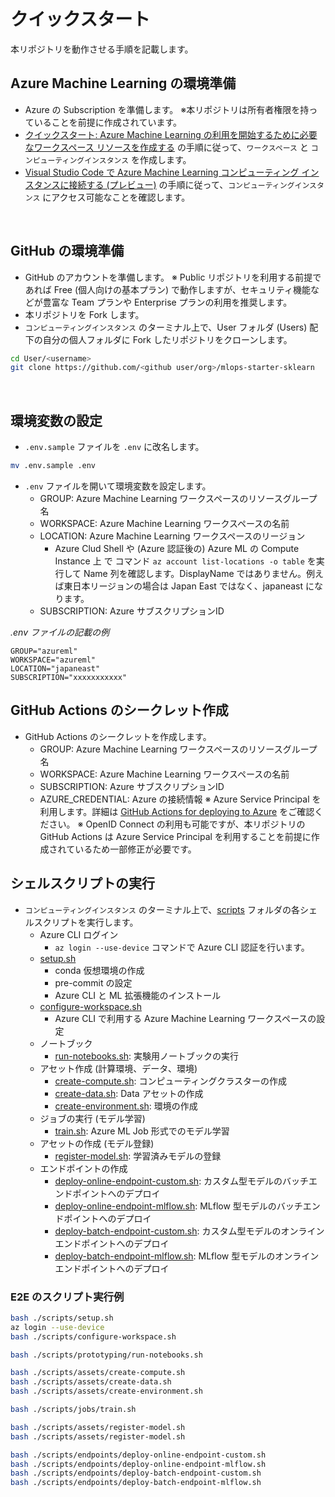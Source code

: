 # クイックスタート
本リポジトリを動作させる手順を記載します。

## Azure Machine Learning の環境準備
- Azure の Subscription を準備します。
  ※本リポジトリは所有者権限を持っていることを前提に作成されています。
- [クイックスタート: Azure Machine Learning の利用を開始するために必要なワークスペース リソースを作成する](https://learn.microsoft.com/ja-jp/azure/machine-learning/quickstart-create-resources) の手順に従って、`ワークスペース` と `コンピューティングインスタンス` を作成します。
- [Visual Studio Code で Azure Machine Learning コンピューティング インスタンスに接続する (プレビュー)](https://learn.microsoft.com/ja-jp/azure/machine-learning/how-to-set-up-vs-code-remote?tabs=studio) の手順に従って、`コンピューティングインスタンス` にアクセス可能なことを確認します。


<br />

## GitHub の環境準備
- GitHub のアカウントを準備します。
  ※ Public リポジトリを利用する前提であれば Free (個人向けの基本プラン) で動作しますが、セキュリティ機能などが豊富な Team プランや Enterprise プランの利用を推奨します。
- 本リポジトリを Fork します。
- `コンピューティングインスタンス` のターミナル上で、User フォルダ (Users) 配下の自分の個人フォルダに Fork したリポジトリをクローンします。

```bash
cd User/<username>
git clone https://github.com/<github user/org>/mlops-starter-sklearn
```

<br />

## 環境変数の設定
- `.env.sample` ファイルを `.env` に改名します。
```bash
mv .env.sample .env
```
- `.env` ファイルを開いて環境変数を設定します。
   - GROUP: Azure Machine Learning ワークスペースのリソースグループ名
   - WORKSPACE: Azure Machine Learning ワークスペースの名前 
   - LOCATION: Azure Machine Learning ワークスペースのリージョン
      - Azure Clud Shell や (Azure 認証後の) Azure ML の Compute Instance 上 で コマンド `az account list-locations -o table` を実行して Name 列を確認します。DisplayName ではありません。例えば東日本リージョンの場合は Japan East ではなく、japaneast になります。
   - SUBSCRIPTION: Azure サブスクリプションID

_.env ファイルの記載の例_
```
GROUP="azureml"
WORKSPACE="azureml"
LOCATION="japaneast"
SUBSCRIPTION="xxxxxxxxxxx"
```
## GitHub Actions のシークレット作成
- GitHub Actions のシークレットを作成します。
   - GROUP: Azure Machine Learning ワークスペースのリソースグループ名
   - WORKSPACE: Azure Machine Learning ワークスペースの名前 
   - SUBSCRIPTION: Azure サブスクリプションID
   - AZURE_CREDENTIAL: Azure の接続情報
   ※ Azure Service Principal を利用します。詳細は [GitHub Actions for deploying to Azure](https://github.com/marketplace/actions/azure-login) をご確認ください。
   ※ OpenID Connect の利用も可能ですが、本リポジトリの GitHub Actions は Azure Service Principal を利用することを前提に作成されているため一部修正が必要です。


## シェルスクリプトの実行
- `コンピューティングインスタンス` のターミナル上で、[scripts](../scripts) フォルダの各シェルスクリプトを実行します。
   - Azure CLI ログイン
      - `az login --use-device` コマンドで Azure CLI 認証を行います。
   - [setup.sh](../scripts/setup.sh)
      - conda 仮想環境の作成
      - pre-commit の設定
      - Azure CLI と ML 拡張機能のインストール
   - [configure-workspace.sh](../scripts/configure-workspace.sh)
      - Azure CLI で利用する Azure Machine Learning ワークスペースの設定
   - ノートブック
      - [run-notebooks.sh](../scripts/prototyping/run-notebooks.sh): 実験用ノートブックの実行
   - アセット作成 (計算環境、データ、環境)
      - [create-compute.sh](../scripts/assets/create-compute.sh): コンピューティングクラスターの作成
      - [create-data.sh](../scripts/assets/create-data.sh): Data アセットの作成
      - [create-environment.sh](../scripts/assets/create-environment.sh): 環境の作成
   - ジョブの実行 (モデル学習)
      - [train.sh](../scripts/jobs/train.sh): Azure ML Job 形式でのモデル学習
   - アセットの作成 (モデル登録)
      - [register-model.sh](../scripts/assets/register-model.sh): 学習済みモデルの登録
    - エンドポイントの作成
      - [deploy-online-endpoint-custom.sh](../scripts/endpoints/deploy-online-endpoint-custom.sh): カスタム型モデルのバッチエンドポイントへのデプロイ
      - [deploy-online-endpoint-mlflow.sh](../scripts/endpoints/deploy-online-endpoint-mlflow.sh): MLflow 型モデルのバッチエンドポイントへのデプロイ
      - [deploy-batch-endpoint-custom.sh](../scripts/endpoints/deploy-batch-endpoint-custom.sh): カスタム型モデルのオンラインエンドポイントへのデプロイ
      - [deploy-batch-endpoint-mlflow.sh](../scripts/endpoints/deploy-batch-endpoint-mlflow.sh): MLflow 型モデルのオンラインエンドポイントへのデプロイ

### E2E のスクリプト実行例

```bash
bash ./scripts/setup.sh
az login --use-device
bash ./scripts/configure-workspace.sh

bash ./scripts/prototyping/run-notebooks.sh

bash ./scripts/assets/create-compute.sh
bash ./scripts/assets/create-data.sh
bash ./scripts/assets/create-environment.sh

bash ./scripts/jobs/train.sh

bash ./scripts/assets/register-model.sh
bash ./scripts/assets/register-model.sh

bash ./scripts/endpoints/deploy-online-endpoint-custom.sh
bash ./scripts/endpoints/deploy-online-endpoint-mlflow.sh
bash ./scripts/endpoints/deploy-batch-endpoint-custom.sh
bash ./scripts/endpoints/deploy-batch-endpoint-mlflow.sh
```
    